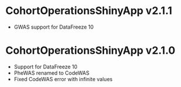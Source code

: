 # CohortOperationsShinyApp v2.1.1

- GWAS support for DataFreeze 10

# CohortOperationsShinyApp v2.1.0

- Support for DataFreeze 10
- PheWAS renamed to CodeWAS
- Fixed CodeWAS error with infinite values
